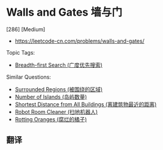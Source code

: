 # Walls and Gates 墙与门

[286] [Medium]

- https://leetcode-cn.com/problems/walls-and-gates/

Topic Tags:

- [Breadth-first Search (广度优先搜索)](https://leetcode-cn.com/tag/breadth-first-search/)

Similar Questions:

- [Surrounded Regions (被围绕的区域)](https://leetcode-cn.com/problems/surrounded-regions/)
- [Number of Islands (岛屿数量)](https://leetcode-cn.com/problems/number-of-islands/)
- [Shortest Distance from All Buildings (离建筑物最近的距离)](https://leetcode-cn.com/problems/shortest-distance-from-all-buildings/)
- [Robot Room Cleaner (扫地机器人)](https://leetcode-cn.com/problems/robot-room-cleaner/)
- [Rotting Oranges (腐烂的橘子)](https://leetcode-cn.com/problems/rotting-oranges/)

## 翻译
